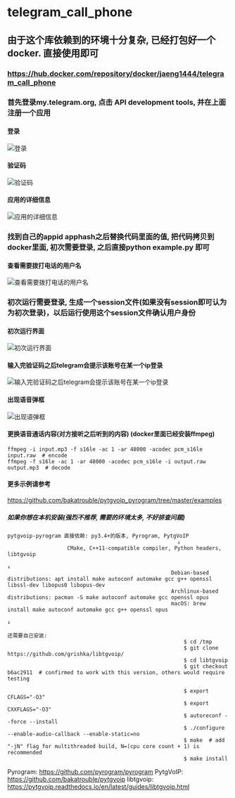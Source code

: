 # telegram_call_phone

## 由于这个库依赖到的环境十分复杂, 已经打包好一个docker. 直接使用即可
### https://hub.docker.com/repository/docker/jaeng1444/telegram_call_phone

### 首先登录my.telegram.org, 点击 API development tools, 并在上面注册一个应用

#### 登录
![登录](/pic/my_telegram_login.png)
#### 验证码
![验证码](/pic/telegram_code.png)
#### 应用的详细信息
![应用的详细信息](/pic/my_telegram_apps_info.png)

### 找到自己的appid apphash之后替换代码里面的值, 把代码拷贝到docker里面, 初次需要登录, 之后直接python example.py 即可

#### 查看需要拨打电话的用户名
![查看需要拨打电话的用户名](/pic/call_user_name.png)

### 初次运行需要登录, 生成一个session文件(如果没有session即可认为为初次登录)，以后运行使用这个session文件确认用户身份

#### 初次运行界面
![初次运行界面](/pic/code_login.png)

#### 输入完验证码之后telegram会提示该账号在某一个ip登录
![输入完验证码之后telegram会提示该账号在某一个ip登录](/pic/code_login_code.png)

#### 出现语音弹框
![出现语弹框](/pic/telegram_phone_call.png)

#### 更换语音通话内容(对方接听之后听到的内容) (docker里面已经安装ffmpeg)
```
ffmpeg -i input.mp3 -f s16le -ac 1 -ar 48000 -acodec pcm_s16le input.raw  # encode
ffmpeg -f s16le -ac 1 -ar 48000 -acodec pcm_s16le -i output.raw output.mp3  # decode
```

#### 更多示例请参考
https://github.com/bakatrouble/pytgvoip_pyrogram/tree/master/examples

##### 如果你想在本机安装(强烈不推荐, 需要的环境太多, 不好排查问题)

```
pytgvoip-pyrogram 直接依赖: py3.4+的版本, Pyrogram, PytgVoIP
                                                      ↓
                   CMake, C++11-compatible compiler, Python headers, libtgvoip
                                                                         ↓
                                                    Debian-based distributions: apt install make autoconf automake gcc g++ openssl libssl-dev libopus0 libopus-dev
                                                    Archlinux-based distributions: pacman -S make autoconf automake gcc openssl opus
                                                    macOS: brew install make autoconf automake gcc g++ openssl opus
                                                                         ↓
                                                                      还需要自己安装:
                                                        $ cd /tmp
                                                        $ git clone https://github.com/grishka/libtgvoip/
                                                        $ cd libtgvoip
                                                        $ git checkout b6ac2911  # confirmed to work with this version, others would require testing

                                                        $ export CFLAGS="-O3"
                                                        $ export CXXFLAGS="-O3"
                                                        $ autoreconf --force --install
                                                        $ ./configure --enable-audio-callback --enable-static=no
                                                        $ make  # add "-jN" flag for multithreaded build, N=(cpu core count + 1) is recommended
                                                        $ make install
```

Pyrogram: https://github.com/pyrogram/pyrogram
PytgVoIP: https://github.com/bakatrouble/pytgvoip
libtgvoip: https://pytgvoip.readthedocs.io/en/latest/guides/libtgvoip.html





